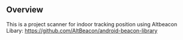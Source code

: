 ## Overview

This is a project scanner for indoor tracking position using Altbeacon Libary: https://github.com/AltBeacon/android-beacon-library

